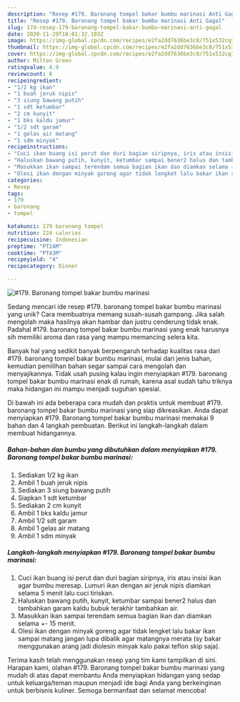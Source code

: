 ```yaml
---
description: "Resep #179. Baronang tompel bakar bumbu marinasi Anti Gagal"
title: "Resep #179. Baronang tompel bakar bumbu marinasi Anti Gagal"
slug: 174-resep-179-baronang-tompel-bakar-bumbu-marinasi-anti-gagal
date: 2020-11-29T18:01:32.103Z
image: https://img-global.cpcdn.com/recipes/e2fa2dd7636be3c8/751x532cq70/179-baronang-tompel-bakar-bumbu-marinasi-foto-resep-utama.jpg
thumbnail: https://img-global.cpcdn.com/recipes/e2fa2dd7636be3c8/751x532cq70/179-baronang-tompel-bakar-bumbu-marinasi-foto-resep-utama.jpg
cover: https://img-global.cpcdn.com/recipes/e2fa2dd7636be3c8/751x532cq70/179-baronang-tompel-bakar-bumbu-marinasi-foto-resep-utama.jpg
author: Milton Green
ratingvalue: 4.9
reviewcount: 8
recipeingredient:
- "1/2 kg ikan"
- "1 buah jeruk nipis"
- "3 siung bawang putih"
- "1 sdt ketumbar"
- "2 cm kunyit"
- "1 bks kaldu jamur"
- "1/2 sdt garam"
- "1 gelas air matang"
- "1 sdm minyak"
recipeinstructions:
- "Cuci ikan buang isi perut dan duri bagian siripnya, iris atau insisi ikan agar bumbu meresap. Lumuri ikan dengan air jeruk nipis diamkan selama 5 menit lalu cuci tiriskan."
- "Haluskan bawang putih, kunyit, ketumbar sampai bener2 halus dan tambahkan garam kaldu bubuk terakhir tambahkan air."
- "Masukkan ikan sampai terendam semua bagian ikan dan diamkan selama +- 15 menit."
- "Olesi ikan dengan minyak goreng agar tidak lengket lalu bakar ikan sampai matang jangan lupa dibalik agar matangnya merata (sy bakar menggunakan arang jadi diolesin minyak kalo pakai teflon skip saja)."
categories:
- Resep
tags:
- 179
- baronang
- tompel

katakunci: 179 baronang tompel 
nutrition: 224 calories
recipecuisine: Indonesian
preptime: "PT24M"
cooktime: "PT43M"
recipeyield: "4"
recipecategory: Dinner

---
```



![#179. Baronang tompel bakar bumbu marinasi](https://img-global.cpcdn.com/recipes/e2fa2dd7636be3c8/751x532cq70/179-baronang-tompel-bakar-bumbu-marinasi-foto-resep-utama.jpg)

Sedang mencari ide resep #179. baronang tompel bakar bumbu marinasi yang unik? Cara membuatnya memang susah-susah gampang. Jika salah mengolah maka hasilnya akan hambar dan justru cenderung tidak enak. Padahal #179. baronang tompel bakar bumbu marinasi yang enak harusnya sih memiliki aroma dan rasa yang mampu memancing selera kita.



Banyak hal yang sedikit banyak berpengaruh terhadap kualitas rasa dari #179. baronang tompel bakar bumbu marinasi, mulai dari jenis bahan, kemudian pemilihan bahan segar sampai cara mengolah dan menyajikannya. Tidak usah pusing kalau ingin menyiapkan #179. baronang tompel bakar bumbu marinasi enak di rumah, karena asal sudah tahu triknya maka hidangan ini mampu menjadi suguhan spesial.


Di bawah ini ada beberapa cara mudah dan praktis untuk membuat #179. baronang tompel bakar bumbu marinasi yang siap dikreasikan. Anda dapat menyiapkan #179. Baronang tompel bakar bumbu marinasi memakai 9 bahan dan 4 langkah pembuatan. Berikut ini langkah-langkah dalam membuat hidangannya.

<!--inarticleads1-->

##### Bahan-bahan dan bumbu yang dibutuhkan dalam menyiapkan #179. Baronang tompel bakar bumbu marinasi:

1. Sediakan 1/2 kg ikan
1. Ambil 1 buah jeruk nipis
1. Sediakan 3 siung bawang putih
1. Siapkan 1 sdt ketumbar
1. Sediakan 2 cm kunyit
1. Ambil 1 bks kaldu jamur
1. Ambil 1/2 sdt garam
1. Ambil 1 gelas air matang
1. Ambil 1 sdm minyak




<!--inarticleads2-->

##### Langkah-langkah menyiapkan #179. Baronang tompel bakar bumbu marinasi:

1. Cuci ikan buang isi perut dan duri bagian siripnya, iris atau insisi ikan agar bumbu meresap. Lumuri ikan dengan air jeruk nipis diamkan selama 5 menit lalu cuci tiriskan.
1. Haluskan bawang putih, kunyit, ketumbar sampai bener2 halus dan tambahkan garam kaldu bubuk terakhir tambahkan air.
1. Masukkan ikan sampai terendam semua bagian ikan dan diamkan selama +- 15 menit.
1. Olesi ikan dengan minyak goreng agar tidak lengket lalu bakar ikan sampai matang jangan lupa dibalik agar matangnya merata (sy bakar menggunakan arang jadi diolesin minyak kalo pakai teflon skip saja).




Terima kasih telah menggunakan resep yang tim kami tampilkan di sini. Harapan kami, olahan #179. Baronang tompel bakar bumbu marinasi yang mudah di atas dapat membantu Anda menyiapkan hidangan yang sedap untuk keluarga/teman maupun menjadi ide bagi Anda yang berkeinginan untuk berbisnis kuliner. Semoga bermanfaat dan selamat mencoba!
